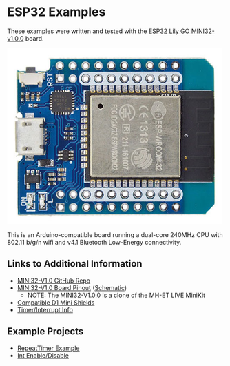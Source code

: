 # ESP32 Examples

These examples were written and tested with the [ESP32 Lily GO MINI32-v1.0.0](http://mh.nodebb.com/topic/8/mh-et-live-minikit-for-esp32) board.

![MH-ET_LIVE_Mini](../images/esp32_MH-ET_LIVE_Mini.jpg)

This is an Arduino-compatible board running a dual-core 240MHz CPU with 802.11 b/g/n wifi and v4.1 Bluetooth Low-Energy connectivity.

## Links to Additional Information

* [MINI32-V1.0 GitHub Repo](https://github.com/LilyGO/MINI32-V1.0)
* [MINI32-V1.0 Board Pinout](https://riot-os.org/api/group__boards__esp32__mh-et-live-minikit.html#pinout) ([Schematic](https://i.imgur.com/EpE4dGj.jpg))
	* NOTE: The MINI32-V1.0.0 is a clone of the MH-ET LIVE MiniKit
* [Compatible D1 Mini Shields](https://wiki.wemos.cc/products:d1_mini_shields)
* [Timer/Interrupt Info](https://techtutorialsx.com/2017/10/07/esp32-arduino-timer-interrupts/) 

## Example Projects

* [RepeatTimer Example](https://github.com/espressif/arduino-esp32/blob/master/libraries/ESP32/examples/Timer/RepeatTimer/RepeatTimer.ino)
* [Int Enable/Disable](https://www.esp32.com/viewtopic.php?t=2288)


